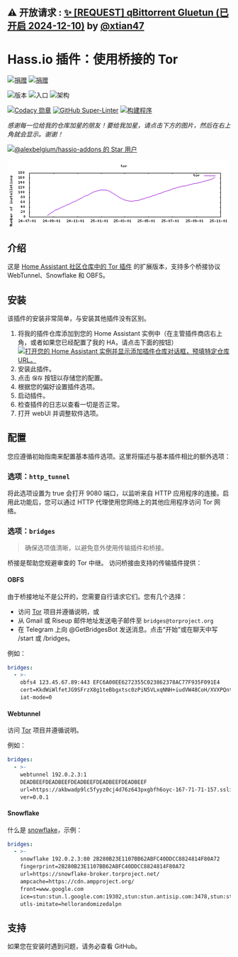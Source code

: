## &#9888; 开放请求 : [✨ [REQUEST] qBittorrent Gluetun (已开启 2024-12-10)](https://github.com/alexbelgium/hassio-addons/issues/1661) by [@xtian47](https://github.com/xtian47)
# Hass.io 插件：使用桥接的 Tor

[![捐赠][donation-badge]](https://www.buymeacoffee.com/alexbelgium)
[![捐赠][paypal-badge]](https://www.paypal.com/donate/?hosted_button_id=DZFULJZTP3UQA)

![版本](https://img.shields.io/badge/dynamic/json?label=Version&query=%24.version&url=https%3A%2F%2Fraw.githubusercontent.com%2Falexbelgium%2Fhassio-addons%2Fmaster%2Ftor%2Fconfig.json)
![入口](https://img.shields.io/badge/dynamic/json?label=Ingress&query=%24.ingress&url=https%3A%2F%2Fraw.githubusercontent.com%2Falexbelgium%2Fhassio-addons%2Fmaster%2Ftor%2Fconfig.json)
![架构](https://img.shields.io/badge/dynamic/json?color=success&label=Arch&query=%24.arch&url=https%3A%2F%2Fraw.githubusercontent.com%2Falexbelgium%2Fhassio-addons%2Fmaster%2Ftor%2Fconfig.json)

[![Codacy 勋章](https://app.codacy.com/project/badge/Grade/9c6cf10bdbba45ecb202d7f579b5be0e)](https://www.codacy.com/gh/alexbelgium/hassio-addons/dashboard?utm_source=github.com&utm_medium=referral&utm_content=alexbelgium/hassio-addons&utm_campaign=Badge_Grade)
[![GitHub Super-Linter](https://img.shields.io/github/actions/workflow/status/alexbelgium/hassio-addons/weekly-supelinter.yaml?label=Lint%20code%20base)](https://github.com/alexbelgium/hassio-addons/actions/workflows/weekly-supelinter.yaml)
[![构建程序](https://img.shields.io/github/actions/workflow/status/alexbelgium/hassio-addons/onpush_builder.yaml?label=Builder)](https://github.com/alexbelgium/hassio-addons/actions/workflows/onpush_builder.yaml)

[donation-badge]: https://img.shields.io/badge/Buy%20me%20a%20coffee%20(no%20paypal)-%23d32f2f?logo=buy-me-a-coffee&style=flat&logoColor=white
[paypal-badge]: https://img.shields.io/badge/Buy%20me%20a%20coffee%20with%20Paypal-0070BA?logo=paypal&style=flat&logoColor=white

_感谢每一位给我的仓库加星的朋友！要给我加星，请点击下方的图片，然后在右上角就会显示。谢谢！_

[![@alexbelgium/hassio-addons 的 Star 用户](https://raw.githubusercontent.com/alexbelgium/hassio-addons/master/.github/stars2.svg)](https://github.com/alexbelgium/hassio-addons/stargazers)

![下载演变](https://raw.githubusercontent.com/alexbelgium/hassio-addons/master/tor/stats.png)

## 介绍

这是 [Home Assistant 社区仓库中的 Tor 插件](https://github.com/hassio-addons/addon-tor) 的扩展版本，支持多个桥接协议 WebTunnel、Snowflake 和 OBFS。

## 安装

该插件的安装非常简单，与安装其他插件没有区别。

1. 将我的插件仓库添加到您的 Home Assistant 实例中（在主管插件商店右上角，或者如果您已经配置了我的 HA，请点击下面的按钮）
   [![打开您的 Home Assistant 实例并显示添加插件仓库对话框，预填特定仓库 URL。](https://my.home-assistant.io/badges/supervisor_add_addon_repository.svg)](https://my.home-assistant.io/redirect/supervisor_add_addon_repository/?repository_url=https%3A%2F%2Fgithub.com%2Falexbelgium%2Fhassio-addons)
2. 安装此插件。
3. 点击 `保存` 按钮以存储您的配置。
4. 根据您的偏好设置插件选项。
5. 启动插件。
6. 检查插件的日志以查看一切是否正常。
7. 打开 webUI 并调整软件选项。

## 配置

您应遵循初始指南来配置基本插件选项。这里将描述与基本插件相比的额外选项：

### 选项：`http_tunnel`

将此选项设置为 true 会打开 9080 端口，以监听来自 HTTP 应用程序的连接。启用此功能后，您可以通过 HTTP 代理使用您网络上的其他应用程序访问 Tor 网络。

### 选项：`bridges`

> 确保选项值清晰，以避免意外使用传输插件和桥接。

桥接是帮助您规避审查的 Tor 中继。
访问桥接由支持的传输插件提供：

#### OBFS

由于桥接地址不是公开的，您需要自行请求它们。您有几个选择：

- 访问 [Tor][tor-bridges-obfs4] 项目并遵循说明，或
- 从 Gmail 或 Riseup 邮件地址发送电子邮件至 `bridges@torproject.org`
- 在 Telegram 上向 @GetBridgesBot 发送消息。点击“开始”或在聊天中写 /start 或 /bridges。

例如：

```yaml
bridges:
  - >-
    obfs4 123.45.67.89:443 EFC6A00EE6272355C023862378AC77F935F091E4
    cert=KkdWiWlfetJG9SFrzX8g1teBbgxtsc0zPiN5VLxqNNH+iudVW48CoH/XVXPQntbivXIqZA
    iat-mode=0
```

#### Webtunnel

访问 [Tor][tor-bridges-webtunnel] 项目并遵循说明。

例如：

```yaml
bridges:
  - >-
    webtunnel 192.0.2.3:1
    DEADBEEFDEADBEEFDEADBEEFDEADBEEFDEADBEEF
    url=https://akbwadp9lc5fyyz0cj4d76z643pxgbfh6oyc-167-71-71-157.sslip.io/5m9yq0j4ghkz0fz7qmuw58cvbjon0ebnrsp0
    ver=0.0.1
```

#### Snowflake

什么是 [snowflake][what-is-snowflake]，示例：

```yaml
bridges:
  - >-
    snowflake 192.0.2.3:80 2B280B23E1107BB62ABFC40DDCC8824814F80A72
    fingerprint=2B280B23E1107BB62ABFC40DDCC8824814F80A72
    url=https://snowflake-broker.torproject.net/
    ampcache=https://cdn.ampproject.org/
    front=www.google.com
    ice=stun:stun.l.google.com:19302,stun:stun.antisip.com:3478,stun:stun.bluesip.net:3478,stun:stun.dus.net:3478,stun:stun.epygi.com:3478,stun:stun.sonetel.com:3478,stun:stun.uls.co.za:3478,stun:stun.voipgate.com:3478,stun:stun.voys.nl:3478
    utls-imitate=hellorandomizedalpn
```

## 支持

如果您在安装时遇到问题，请务必查看 GitHub。

[tor-hidden-service]: https://www.torproject.org/docs/hidden-services.html.en
[tor-bridges-obfs4]: https://bridges.torproject.org/bridges/?transport=obfs4
[tor-bridges-webtunnel]: https://bridges.torproject.org/bridges/?transport=webtunnel
[what-is-snowflake]: https://support.torproject.org/censorship/what-is-snowflake/
